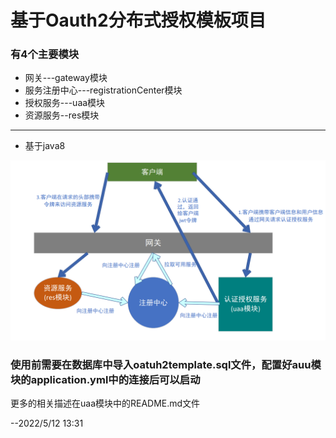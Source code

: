 # 基于Oauth2分布式授权模板项目

### 有4个主要模块 
- 网关---gateway模块
- 服务注册中心---registrationCenter模块
- 授权服务---uaa模块
- 资源服务--res模块

---
- 基于java8

<img src="https://raw.githubusercontent.com/tanjunwen0302/OAuth2Template/master/%E5%B7%A5%E4%BD%9C%E6%B5%81%E7%A8%8B.png">

### 使用前需要在数据库中导入oatuh2template.sql文件，配置好auu模块的application.yml中的连接后可以启动
更多的相关描述在uaa模块中的README.md文件

--2022/5/12 13:31
